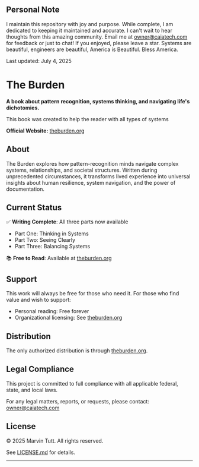  ## Personal Note

  I maintain this repository with joy and purpose. While complete, I am dedicated to keeping it maintained and accurate. I can't wait to hear thoughts from this amazing community. Email me at owner@caiatech.com for feedback or just to chat! If you enjoyed, please leave a star. Systems are beautiful, engineers are beautiful, America is Beautiful. Bless America.

  Last updated: July 4, 2025


# The Burden

**A book about pattern recognition, systems thinking, and navigating life's dichotomies.**

 This book was created to help the reader with all types of systems 

**Official Website:** [theburden.org](https://theburden.org)

## About

The Burden explores how pattern-recognition minds navigate complex systems, relationships, and societal structures. Written during unprecedented circumstances, it transforms lived experience into universal insights about human resilience, system navigation, and the power of documentation.

## Current Status

✅ **Writing Complete**: All three parts now available
- Part One: Thinking in Systems
- Part Two: Seeing Clearly  
- Part Three: Balancing Systems

📚 **Free to Read**: Available at [theburden.org](https://theburden.org)

## Support

This work will always be free for those who need it. For those who find value and wish to support:
- Personal reading: Free forever
- Organizational licensing: See [theburden.org](https://theburden.org)

## Distribution

The only authorized distribution is through [theburden.org](https://theburden.org). 


## Legal Compliance

This project is committed to full compliance with all applicable federal, state, and local laws. 

For any legal matters, reports, or requests, please contact: owner@caiatech.com

## License

© 2025 Marvin Tutt. All rights reserved.

See [LICENSE.md](LICENSE.md) for details.

---
